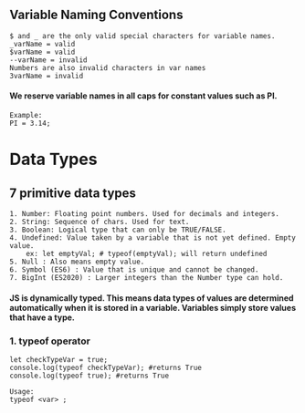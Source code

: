 ## Variable Naming Conventions
~~~
$ and _ are the only valid special characters for variable names. 
_varName = valid 
$varName = valid
--varName = invalid
Numbers are also invalid characters in var names
3varName = invalid
~~~

#### We reserve variable names in all caps for constant values such as PI.
```
Example:
PI = 3.14;
````
# Data Types
## 7 primitive data types
```
1. Number: Floating point numbers. Used for decimals and integers. 
2. String: Sequence of chars. Used for text.
3. Boolean: Logical type that can only be TRUE/FALSE.
4. Undefined: Value taken by a variable that is not yet defined. Empty value. 
    ex: let emptyVal; # typeof(emptyVal); will return undefined
5. Null : Also means empty value. 
6. Symbol (ES6) : Value that is unique and cannot be changed.
7. BigInt (ES2020) : Larger integers than the Number type can hold.
```

#### JS is dynamically typed. This means data types of values are determined automatically when it is stored in a variable. Variables simply store values that have a type. 

### **1. typeof operator**
~~~
let checkTypeVar = true;
console.log(typeof checkTypeVar); #returns True
console.log(typeof true); #returns True

Usage:
typeof <var> ;
~~~




